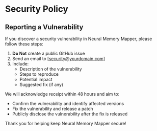 # Security Policy

## Reporting a Vulnerability

If you discover a security vulnerability in Neural Memory Mapper, please follow these steps:

1. **Do Not** create a public GitHub issue
2. Send an email to [security@yourdomain.com]
3. Include:
   - Description of the vulnerability
   - Steps to reproduce
   - Potential impact
   - Suggested fix (if any)

We will acknowledge receipt within 48 hours and aim to:

- Confirm the vulnerability and identify affected versions
- Fix the vulnerability and release a patch
- Publicly disclose the vulnerability after the fix is released

Thank you for helping keep Neural Memory Mapper secure!
